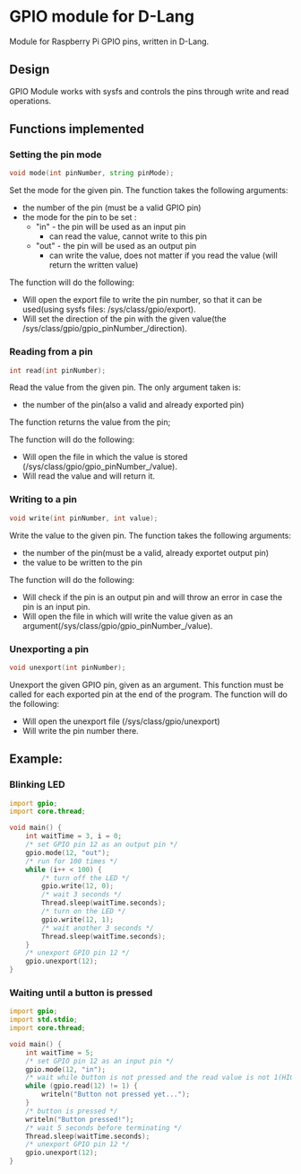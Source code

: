 # GPIO module for D-Lang
Module for Raspberry Pi GPIO pins, written in D-Lang.

## Design
GPIO Module works with sysfs and controls the pins through write and read operations.

## Functions implemented
### Setting the pin mode
````d
void mode(int pinNumber, string pinMode);
````
Set the mode for the given pin. The function takes the following arguments:
* the number of the pin (must be a valid GPIO pin)
* the mode for the pin to be set :
    * "in" - the pin will be used as an input pin
        * can read the value, cannot write to this pin
    * "out" - the pin will be used as an output pin 
        * can write the value, does not matter if you read the value (will return the written value)

The function will do the following:
* Will open the export file to write the pin number, so that it can be used(using sysfs files: /sys/class/gpio/export).
* Will set the direction of the pin with the given value(the /sys/class/gpio/gpio_pinNumber_/direction).

### Reading from a pin
````d
int read(int pinNumber);
````
Read the value from the given pin. The only argument taken is:
* the number of the pin(also a valid and already exported pin)

The function returns the value from the pin;

The function will do the following:
* Will open the file in which the value is stored (/sys/class/gpio/gpio_pinNumber_/value).
* Will read the value and will return it.

### Writing to a pin
````d
void write(int pinNumber, int value);
````
Write the value to the given pin. The function takes the following arguments:
* the number of the pin(must be a valid, already exportet output pin)
* the value to be written to the pin

The function will do the following:
* Will check if the pin is an output pin and will throw an error in case the pin is an input pin.
* Will open the file in which will write the value given as an argument(/sys/class/gpio/gpio_pinNumber_/value).

### Unexporting a pin
````d
void unexport(int pinNumber);
````
Unexport the given GPIO pin, given as an argument.
This function must be called for each exported pin at the end of the program.
The function will do the following:
* Will open the unexport file (/sys/class/gpio/unexport)
* Will write the pin number there.

## Example: 
### Blinking LED
````d
import gpio;
import core.thread;

void main() {
    int waitTime = 3, i = 0;
    /* set GPIO pin 12 as an output pin */
    gpio.mode(12, "out");
    /* run for 100 times */
    while (i++ < 100) {
        /* turn off the LED */
        gpio.write(12, 0);
        /* wait 3 seconds */
        Thread.sleep(waitTime.seconds);
        /* turn on the LED */
        gpio.write(12, 1);
        /* wait another 3 seconds */
        Thread.sleep(waitTime.seconds);
	}
    /* unexport GPIO pin 12 */
    gpio.unexport(12);
}
````

### Waiting until a button is pressed
````d
import gpio;
import std.stdio;
import core.thread;

void main() {
    int waitTime = 5;
    /* set GPIO pin 12 as an input pin */
    gpio.mode(12, "in");
    /* wait while button is not pressed and the read value is not 1(HIGH) */
    while (gpio.read(12) != 1) {
        writeln("Button not pressed yet...");
    }
    /* button is pressed */
    writeln("Button pressed!");
    /* wait 5 seconds before terminating */
    Thread.sleep(waitTime.seconds);
    /* unexport GPIO pin 12 */
    gpio.unexport(12);
}
````